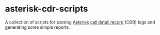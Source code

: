 asterisk-cdr-scripts
====================

A collection of scripts for parsing [Asterisk](http://www.asterisk.org/) [call detail record](http://www.voip-info.org/wiki/view/Asterisk+cdr+csv) (CDR) logs and generating some simple reports.
